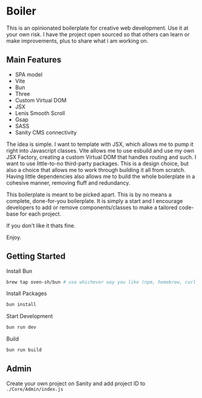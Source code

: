 # Boiler

This is an opinionated boilerplate for creative web development. Use it at your own risk. I have the project open sourced so that others can learn or make improvements, plus to share what i am working on.

## Main Features

- SPA model
- Vite
- Bun
- Three
- Custom Virtual DOM
- JSX
- Lenis Smooth Scroll
- Gsap
- SASS
- Sanity CMS connectivity

The idea is simple. I want to template with JSX, which allows me to pump it right into Javascript classes. Vite allows me to use esbuild and use my own JSX Factory, creating a custom Virtual DOM that handles routing and such. I want to use little-to-no third-party packages. This is a design choice, but also a choice that allows me to work through building it all from scratch. Having little dependencies also allows me to build the whole boilerplate in a cohesive manner, removing fluff and redundancy.

This boilerplate is meant to be picked apart. This is by no means a complete, done-for-you boilerplate. It is simply a start and I encourage developers to add or remove components/classes to make a tailored code-base for each project.

If you don't like it thats fine.

Enjoy.

## Getting Started

Install Bun

```bash
brew tap oven-sh/bun # use whichever way you like (npm, homebrew, curl ) https://bun.sh/docs/installation
```

Install Packages

```bash
bun install
```

Start Development

```bash
bun run dev
```

Build

```bash
bun run build
```

## Admin

Create your own project on Sanity and add project ID to `./Core/Admin/index.js`
